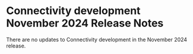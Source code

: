 # Connectivity development November 2024 Release Notes

<head>
  <meta name="guidename" content="Release Notes"/>
  <meta name="context" content="GUID-ba0ddaa3-5e60-4bd9-80e5-2139e4da3f01"/>
</head>

There are no updates to Connectivity development in the November 2024 release.

